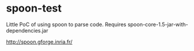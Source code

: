 spoon-test
==========
Little PoC of using spoon to parse code. Requires spoon-core-1.5-jar-with-dependencies.jar

http://spoon.gforge.inria.fr/
